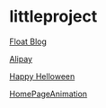 # littleproject
[Float Blog](https://dazzling-gates-9eaa68.netlify.app/float-blog/navbar#)

[Alipay](https://dazzling-gates-9eaa68.netlify.app/alipay/alipay02)

[Happy Helloween](https://dazzling-gates-9eaa68.netlify.app/happyhalloween/)

[HomePageAnimation](https://dazzling-gates-9eaa68.netlify.app/HomePageAnimation/)
